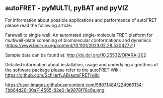 ## autoFRET - pyMULTI, pyBAT and pyVIZ

For information about possible applications and performance of autoFRET please read the following article: 

Farewell to single well: An automated single-molecule FRET platform for multiwell-plate screening of biomolecular
conformations and dynamics (https://www.biorxiv.org/content/10.1101/2023.02.28.530427v1)

Sample data can be found at: http://dx.doi.org/10.25532/OPARA-202

Detailed information about installation, usage and underlying algorithms of the software package please refer to the autoFRET Wiki: https://github.com/SchlierfLAB/autoFRET/wiki

https://user-images.githubusercontent.com/58071484/224969134-7bb64d26-30a7-4565-82e6-1e9878f76c8e.png
